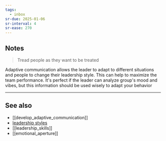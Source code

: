 ```yaml
---
tags:
  - inbox
sr-due: 2025-01-06
sr-interval: 4
sr-ease: 270
---
```

## Notes

> Tread people as they want to be treated

Adaptive communication allows the leader to adapt to different situations and people to change their leadership style. This can help to maximize the team performance. It's perfect if the leader can analyze group's mood and vibes, but this information should be used wisely to adapt your behavior

---
## See also
- [[develop_adaptive_communication]]
- [leadership styles](https://hbr.org/2024/04/6-common-leadership-styles-and-how-to-decide-which-to-use-when)
- [[leadership_skills]]
- [[emotional_aperture]]